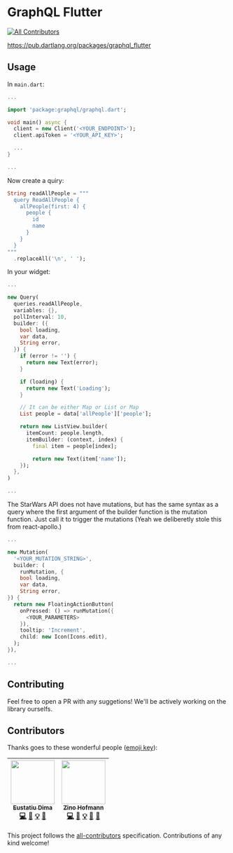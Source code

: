 # GraphQL Flutter

[![All Contributors](https://img.shields.io/badge/all_contributors-2-orange.svg?style=flat-square)](#contributors)

https://pub.dartlang.org/packages/graphql_flutter

## Usage

In `main.dart`:

```dart
...

import 'package:graphql/graphql.dart';

void main() async {
  client = new Client('<YOUR_ENDPOINT>');
  client.apiToken = '<YOUR_API_KEY>';

  ...
}

...
```

Now create a quiry:

```dart
String readAllPeople = """
  query ReadAllPeople {
    allPeople(first: 4) {
      people {
        id
        name
      }
    }
  }
"""
  .replaceAll('\n', ' ');
```

In your widget:

```dart
...

new Query(
  queries.readAllPeople,
  variables: {},
  pollInterval: 10,
  builder: ({
    bool loading,
    var data,
    String error,
  }) {
    if (error != '') {
      return new Text(error);
    }

    if (loading) {
      return new Text('Loading');
    }

    // It can be either Map or List or Map
    List people = data['allPeople']['people'];

    return new ListView.builder(
      itemCount: people.length,
      itemBuilder: (context, index) {
        final item = people[index];

        return new Text(item['name']);
    });
  },
)

...
```

The StarWars API does not have mutations, but has the same syntax as a query where the first argument of the builder function is the mutation function. Just call it to trigger the mutations (Yeah we deliberetly stole this from react-apollo.)

```dart
...

new Mutation(
  '<YOUR_MUTATION_STRING>',
  builder: (
    runMutation, {
    bool loading,
    var data,
    String error,
}) {
  return new FloatingActionButton(
    onPressed: () => runMutation({
      <YOUR_PARAMETERS>
    }),
    tooltip: 'Increment',
    child: new Icon(Icons.edit),
  );
}),

...
```

## Contributing

Feel free to open a PR with any suggetions! We'll be actively working on the library ourselfs.

## Contributors

Thanks goes to these wonderful people ([emoji key](https://github.com/kentcdodds/all-contributors#emoji-key)):

<!-- ALL-CONTRIBUTORS-LIST:START - Do not remove or modify this section -->
<!-- prettier-ignore -->
| [<img src="https://avatars2.githubusercontent.com/u/4757453?v=4" width="100px;"/><br /><sub><b>Eustatiu Dima</b></sub>](http://eusdima.com)<br />[💻](https://github.com/zino-app/graphql-flutter/commits?author=eusdima "Code") [📖](https://github.com/zino-app/graphql-flutter/commits?author=eusdima "Documentation") [💡](#example-eusdima "Examples") [🤔](#ideas-eusdima "Ideas, Planning, & Feedback") | [<img src="https://avatars3.githubusercontent.com/u/17142193?v=4" width="100px;"/><br /><sub><b>Zino Hofmann</b></sub>](https://github.com/HofmannZ)<br />[💻](https://github.com/zino-app/graphql-flutter/commits?author=HofmannZ "Code") [📖](https://github.com/zino-app/graphql-flutter/commits?author=HofmannZ "Documentation") [💡](#example-HofmannZ "Examples") [🤔](#ideas-HofmannZ "Ideas, Planning, & Feedback") [👀](#review-HofmannZ "Reviewed Pull Requests") |
| :---: | :---: |
<!-- ALL-CONTRIBUTORS-LIST:END -->

This project follows the [all-contributors](https://github.com/kentcdodds/all-contributors) specification. Contributions of any kind welcome!
